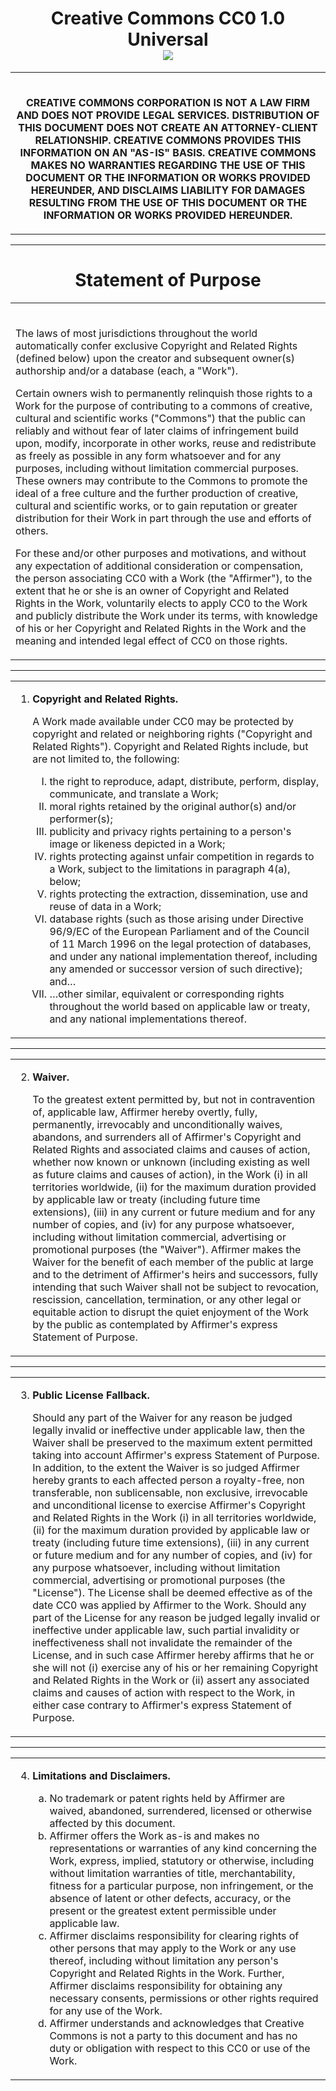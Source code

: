 <h1 align="center">
   Creative Commons CC0 1.0 Universal
   <br />
   <img src="https://flat.badgen.net/badge/license/CC0/blue" />
</h1>

<table><tr><td>
<br />

<p align="center"><b>CREATIVE COMMONS CORPORATION IS NOT A LAW FIRM AND DOES NOT PROVIDE LEGAL SERVICES. DISTRIBUTION OF THIS DOCUMENT DOES NOT CREATE AN ATTORNEY-CLIENT RELATIONSHIP. CREATIVE COMMONS PROVIDES THIS INFORMATION ON AN "AS-IS" BASIS. CREATIVE COMMONS MAKES NO WARRANTIES REGARDING THE USE OF THIS DOCUMENT OR THE INFORMATION OR WORKS PROVIDED HEREUNDER, AND DISCLAIMS LIABILITY FOR DAMAGES RESULTING FROM THE USE OF THIS DOCUMENT OR THE INFORMATION OR WORKS PROVIDED HEREUNDER.</b></p>

</td></tr></table>

---

<h1 align="center">Statement of Purpose</h1>

<table><tr><td>
<br />

The laws of most jurisdictions throughout the world automatically confer exclusive Copyright and Related Rights (defined below) upon the creator and subsequent owner(s) authorship and/or a database (each, a "Work").

Certain owners wish to permanently relinquish those rights to a Work for the purpose of contributing to a commons of creative, cultural and scientific works ("Commons") that the public can reliably and without fear of later claims of infringement build upon, modify, incorporate in other works, reuse and redistribute as freely as possible in any form whatsoever and for any purposes, including without limitation commercial purposes. These owners may contribute to the Commons to promote the ideal of a free culture and the further production of creative, cultural and scientific works, or to gain reputation or greater distribution for their Work in part through the use and efforts of others.

For these and/or other purposes and motivations, and without any expectation of additional consideration or compensation, the person associating CC0 with a Work (the "Affirmer"), to the extent that he or she is an owner of Copyright and Related Rights in the Work, voluntarily elects to apply CC0 to the Work and publicly distribute the Work under its terms, with knowledge of his or her Copyright and Related Rights in the Work and the meaning and intended legal effect of CC0 on those rights.

</td></tr></table>
   
---

<table><tr><td>
   
1. **Copyright and Related Rights.**
   
   A Work made available under CC0 may be protected by copyright and related or neighboring rights ("Copyright and Related Rights"). Copyright and Related Rights include, but are not limited to, the following:

   <ol type="I">
      <li>the right to reproduce, adapt, distribute, perform, display, communicate, and translate a Work;</li>
      <li>moral rights retained by the original author(s) and/or performer(s);</li>
      <li>publicity and privacy rights pertaining to a person's image or likeness depicted in a Work;</li>
      <li>rights protecting against unfair competition in regards to a Work, subject to the limitations in paragraph 4(a), below;</li>
      <li>rights protecting the extraction, dissemination, use and reuse of data in a Work;</li>
      <li>database rights (such as those arising under Directive 96/9/EC of the European Parliament and of the Council of 11 March 1996 on the legal protection of databases, and under any national implementation thereof, including any amended or successor version of such directive); and&mldr;</li>
      <li>&mldr;other similar, equivalent or corresponding rights throughout the world based on applicable law or treaty, and any national implementations thereof.</li>
   </ol>

</td></tr></table>

---

<table><tr><td>

2. **Waiver.**

   To the greatest extent permitted by, but not in contravention of, applicable law, Affirmer hereby overtly, fully, permanently, irrevocably and unconditionally waives, abandons, and surrenders all of Affirmer's Copyright and Related Rights and associated claims and causes of action, whether now known or unknown (including existing as well as future claims and causes of action), in the Work (i) in all territories worldwide, (ii) for the maximum duration provided by applicable law or treaty (including future time extensions), (iii) in any current or future medium and for any number of copies, and (iv) for any purpose whatsoever, including without limitation commercial, advertising or promotional purposes (the "Waiver"). Affirmer makes the Waiver for the benefit of each member of the public at large and to the detriment of Affirmer's heirs and successors, fully intending that such Waiver shall not be subject to revocation, rescission, cancellation, termination, or any other legal or equitable action to disrupt the quiet enjoyment of the Work by the public as contemplated by Affirmer's express Statement of Purpose.

</td></tr></table>

---


<table><tr><td>

3. **Public License Fallback.**

    Should any part of the Waiver for any reason be judged legally invalid or ineffective under applicable law, then the Waiver shall be preserved to the maximum extent permitted taking into account Affirmer's express Statement of Purpose. In addition, to the extent the Waiver is so judged Affirmer hereby grants to each affected person a royalty-free, non transferable, non sublicensable, non exclusive, irrevocable and unconditional license to exercise Affirmer's Copyright and Related Rights in the Work (i) in all territories worldwide, (ii) for the maximum duration provided by applicable law or treaty (including future time extensions), (iii) in any current or future medium and for any number of copies, and (iv) for any purpose whatsoever, including without limitation commercial, advertising or promotional purposes (the "License"). The License shall be deemed effective as of the date CC0 was applied by Affirmer to the Work. Should any part of the License for any reason be judged legally invalid or ineffective under applicable law, such partial invalidity or ineffectiveness shall not invalidate the remainder of the License, and in such case Affirmer hereby affirms that he or she will not (i) exercise any of his or her remaining Copyright and Related Rights in the Work or (ii) assert any associated claims and causes of action with respect to the Work, in either case contrary to Affirmer's express Statement of Purpose.

</td></tr></table>

---

<table><tr><td>

4. **Limitations and Disclaimers.**
   
   <ol type="a">
      <li>No trademark or patent rights held by Affirmer are waived, abandoned, surrendered, licensed or otherwise affected by this document.</li>
      <li>Affirmer offers the Work as-is and makes no representations or warranties of any kind concerning the Work, express, implied, statutory or otherwise, including without limitation warranties of title, merchantability, fitness for a particular purpose, non infringement, or the absence of latent or other defects, accuracy, or the present or the greatest extent permissible under applicable law.</li>
      <li>Affirmer disclaims responsibility for clearing rights of other persons that may apply to the Work or any use thereof, including without limitation any person's Copyright and Related Rights in the Work. Further, Affirmer disclaims responsibility for obtaining any necessary consents, permissions or other rights required for any use of the Work.</li>
      <li>Affirmer understands and acknowledges that Creative Commons is not a party to this document and has no duty or obligation with respect to this CC0 or use of the Work.</li>
   </ol>

</td></tr></table>
